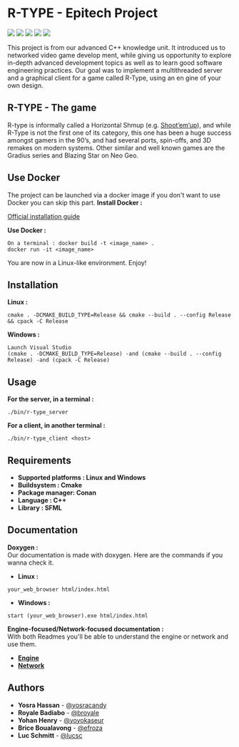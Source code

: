 # R-TYPE - Epitech Project
![](https://img.shields.io/badge/Project-Made%20with%20Love-ff69b4)
<a href="https://img.shields.io/badge/MADE%20WITH-CMAKE-red" alt="Cmake">
        <img src="https://img.shields.io/badge/MADE%20WITH-CMAKE-red" /></a>
<a href="https://img.shields.io/badge/MADE%20WITH-CONAN-blueviolet" alt="Conan">
        <img src="https://img.shields.io/badge/MADE%20WITH-CONAN-blueviolet" /></a>
<a href="https://img.shields.io/badge/MADE%20WITH-C%2B%2B-blue" alt="C++">
        <img src="https://img.shields.io/badge/MADE%20WITH-C%2B%2B-blue" /></a>
<a href="https://img.shields.io/badge/MADE%20WITH-SFML-brightgreen" alt="SFML">
        <img src="https://img.shields.io/badge/MADE%20WITH-SFML-brightgreen" /></a>

This project is from our advanced C++ knowledge unit. It introduced us to networked video game develop
ment, while giving us opportunity to explore in-depth advanced development topics as well as to learn
good software engineering practices.
Our goal was to implement a multithreaded server and a graphical client for a game called R-Type, using an en
gine of your own design.

## R-TYPE - The game
R-type is informally called a Horizontal Shmup (e.g. [Shoot’em’up](https://en.wikipedia.org/wiki/Shoot_%27em_up#Scrolling_shooters)), and while R-Type is not the first one of
its category, this one has been a huge success amongst gamers in the 90’s, and had several ports, spin-offs,
and 3D remakes on modern systems.
Other similar and well known games are the Gradius series and Blazing Star on Neo Geo.

## Use Docker
The project can be launched via a docker image if you don't want to use Docker you can skip this part. 
**Install Docker :**

[Official installation guide](https://docs.docker.com/engine/install/)

**Use Docker :**
```Launch Docker Desktop
On a terminal : docker build -t <image_name> .
docker run -it <image_name>
```

You are now in a Linux-like environment. Enjoy! 

## Installation
**Linux :**
```
cmake . -DCMAKE_BUILD_TYPE=Release && cmake --build . --config Release && cpack -C Release
```
**Windows :**
```
Launch Visual Studio
(cmake . -DCMAKE_BUILD_TYPE=Release) -and (cmake --build . --config Release) -and (cpack -C Release)
```

## Usage
**For the server, in a terminal :**
```
./bin/r-type_server
```
**For a client, in another terminal :**
```
./bin/r-type_client <host>
```

## Requirements
* **Supported platforms : Linux and Windows**
* **Buildsystem : Cmake**
* **Package manager: Conan**
* **Language : C++**
* **Library : SFML**

## Documentation
**Doxygen :**   
Our documentation is made with doxygen. Here are the commands if you wanna check it.
* **Linux :**
```
your_web_browser html/index.html
```
* **Windows :**
```
start (your_web_browser).exe html/index.html
```

**Engine-focused/Network-focused documentation :**  
With both Readmes you'll be able to understand the engine or network and use them.

* **[Engine](https://github.com/EpitechPromo2025/B-CPP-500-PAR-5-2-rtype-luc1.schmitt/tree/main/Engine/README.md)**
* **[Network](https://github.com/EpitechPromo2025/B-CPP-500-PAR-5-2-rtype-luc1.schmitt/tree/main/include/README.md)**


## Authors
  * **Yosra Hassan** - [@yosracandy](https://github.com/yosracandy)
  * **Royale Badiabo** - [@broyale](https://github.com/broyale)
  * **Yohan Henry** - [@yoyokaseur](https://github.com/yoyokaseur)
  * **Brice Boualavong** - [@efroza](https://github.com/Efroza)
  * **Luc Schmitt** - [@lucsc](https://github.com/Lucsc)